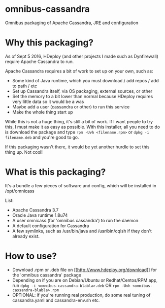 # omnibus-cassandra
Omnibus packaging of Apache Cassandra, JRE and configuration

# Why this packaging?

As of Sept 5 2016, HDeploy (and other projects I made such as Dynfirewall) require Apache Cassandra to run.

Apache Cassandra requires a bit of work to set up on your own, such as:
- Some kind of Java runtime, which you must download / add repos / add to path / etc
- Set up Cassandra itself, via OS packaging, external sources, or other
- Set the memory to a bit lower than normal because HDeploy requires very little data so it would be a was
- Maybe add a user (cassandra or other) to run this service
- Make the whole thing start up

While this is not a huge thing, it's still a bit of work. If I want people to try this, I must make it as easy as possible.
With this installer, all you need to do is download the package and type ```rpm -Uvh <filename.rpm>``` or ```dpkg -i filename.deb``` and you're good to go.

If this packaging wasn't there, it would be yet another hurdle to set this thing up. Not cool!

# What is this packaging?

It's a bundle a few pieces of software and config, which will be installed in /opt/omnicass

List:
- Apache Cassandra 3.7
- Oracle Java runtime 1.8u74
- A user omnicass (for 'omnibus cassandra') to run the daemon
- A default configuration for Cassandra
- A few symlinks, such as /usr/bin/java and /usr/bin/cqlsh if they don't already exist.

# How to use?

- Download .rpm or .deb file on [[http://www.hdeploy.org/download]] for the 'omnibus cassandra' package
- Depending on if you are on Debian/Ubuntu or Redhat/Centos/RPM app, run ```dpkg -i <omnibus-cassandra-blabla>.deb``` OR ```rpm -Uvh <omnibus-cassandra-blabla>.rpm```
- OPTIONAL: if you're running real production, do some real tuning of cassandra.yaml and cassandra-env.sh etc.

